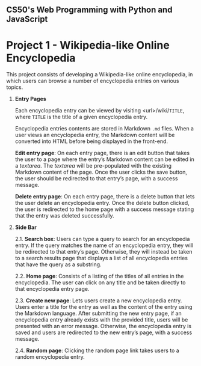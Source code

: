 ## CS50's Web Programming with Python and JavaScript

# Project 1 - Wikipedia-like Online Encyclopedia

This project consists of developing a Wikipedia-like online encyclopedia, in which users can browse a number of encyclopedia entries on various topics. 

1. **Entry Pages**
    
    Each encyclopedia entry can be viewed by visiting \<url\>/wiki/`TITLE`, where `TITLE` is the title of a given encyclopedia entry. 
    
    Encyclopedia entries contents are stored in Markdown `.md` files. When a user views an encyclopedia entry, the Markdown content will be converted into HTML before being displayed in the front-end.
    
    **Edit entry page**: On each entry page, there is an edit button that takes the user to a page where the entry’s Markdown content can be edited in a *textarea*. The *textarea* will be pre-populated with the existing Markdown content of the page. Once the user clicks the save button, the user should be redirected to that entry’s page, with a success message.

    **Delete entry page**: On each entry page, there is a delete button that lets the user delete an encyclopedia entry. Once the delete button clicked, the user is redirected to the home page with a success message stating that the entry was deleted successfully.

2. **Side Bar**

    2.1. **Search box**: Users can type a query to search for an encyclopedia entry. If the query matches the name of an encyclopedia entry, they will be redirected to that entry’s page. Otherwise, they will instead be taken to a search results page that displays a list of all encyclopedia entries that have the query as a substring.

    2.2. **Home page**: Consists of a listing of the titles of all entries in the encyclopedia. The user can click on any title and be taken directly to that encyclopedia entry page.

    2.3. **Create new page**: Lets users create a new encyclopedia entry. Users enter a title for the entry as well as the content of the entry using the Markdown language. After submitting the new entry page, if an encyclopedia entry already exists with the provided title, users will be presented with an error message. Otherwise, the encyclopedia entry is saved and users are redirected to the new entry’s page, with a success message.

    2.4. **Random page**: Clicking the random page link takes users to a random encyclopedia entry.
